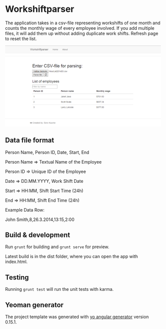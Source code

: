 # Workshiftparser

The application takes in a csv-file representing workshifts of one month and counts the monthly wage of
every employee involved. If you add multiple files, it will add them up without adding duplicate work shifts.
Refresh page to reset the list.

![alt tag](https://github.com/eekuurne/workshiftparser/blob/master/app/images/workshiftparser_screenshot.png)

## Data file format

Person Name, Person ID, Date, Start, End

Person Name => Textual Name of the Employee 

Person ID 	=> Unique ID of the Employee

Date 		=> DD.MM.YYYY, Work Shift Date

Start 		=> HH:MM, Shift Start Time (24h)

End 		=> HH:MM, Shift End Time (24h)

Example Data Row:

John Smith,8,26.3.2014,13:15,2:00

## Build & development

Run `grunt` for building and `grunt serve` for preview. 

Latest build is in the dist folder, where you can open the app with index.html.

## Testing

Running `grunt test` will run the unit tests with karma.

## Yeoman generator

The project template was generated with [yo angular generator](https://github.com/yeoman/generator-angular)
version 0.15.1.